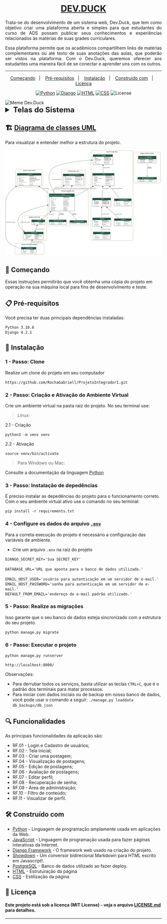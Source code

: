 <h1 style='text-align: center'><a href="#">DEV.DUCK</a></h1>

<p style='text-align: justify;'>Trata-se do desenvolvimento de um sistema web, Dev.Duck, que tem como objetivo criar uma plataforma aberta e simples para que estudantes do curso de ADS possam publicar seus conhecimentos e experiências relacionados às matérias de suas grades curriculares.</p>
<p style='text-align: justify;'>Essa plataforma permite que os acadêmicos compartilhem links de matérias  complementares ou até texto de suas anotações das aulas, que poderão ser vistos na plataforma. Com o Dev.Duck, queremos oferecer aos estudantes uma maneira fácil de se conectar e aprender uns com os outros.</p>

---

<p align="center">
  <a href="#-Começando">Começando</a>&nbsp;&nbsp;&nbsp;|&nbsp;&nbsp;&nbsp;
  <a href="#-Pré-requisitos">Pré-requisitos</a>&nbsp;&nbsp;&nbsp;|&nbsp;&nbsp;&nbsp;
  <a href="#-Instalação">Instalação</a>&nbsp;&nbsp;&nbsp;|&nbsp;&nbsp;&nbsp;
  <a href="#-Construído com">Construído com</a>&nbsp;&nbsp;&nbsp;|&nbsp;&nbsp;&nbsp;
  <a href="#-Licença">Licença</a>
</p>

<p align="center">
  <a href="https://www.python.org/"><img src="https://img.shields.io/badge/Python-3.9%20%7C%203.10-blue" alt="Python"></a>
  <a href="https://www.djangoproject.com/"><img src="https://img.shields.io/badge/Django-4.2-brightgreen" alt="Django"></a>
  <a href="https://www.w3.org/TR/html52/"><img src="https://img.shields.io/badge/HTML-5-orange" alt="HTML"></a>
  <a href="https://www.w3.org/Style/CSS/"><img src="https://img.shields.io/badge/CSS-3-blueviolet" alt="CSS"></a>
  <img alt="License" src="https://img.shields.io/static/v1?label=license&message=MIT&color=49AA26&labelColor=000000">
</p>

<img alt="Meme Dev.Duck" src="https://github.com/RochaGabriell/ProjetoIntegradorI/blob/main/.github/Dev.Duck.png?raw=true">

<br>

<details>
  <summary style="font-size: 1.5rem; font-weight: bold;">Telas do Sistema</summary>
  <img alt="Home Page" src="https://github.com/RochaGabriell/ProjetoIntegradorI/blob/main/.github/Pages/Home.png?raw=true">
  <img alt="See Post" src="https://github.com/RochaGabriell/ProjetoIntegradorI/blob/main/.github/Pages/See_Post.png?raw=true">
  <img alt="Profile" src="https://github.com/RochaGabriell/ProjetoIntegradorI/blob/main/.github/Pages/Profile.png?raw=true">
  <img alt="New Post" src="https://github.com/RochaGabriell/ProjetoIntegradorI/blob/main/.github/Pages/New_Post.png?raw=true">
</details>

## 🏗️ [Diagrama de classes UML](https://simpleit.rocks/python/django/generate-uml-class-diagrams-from-django-models/)
Para visualizar e entender melhor a estrutura do projeto.

<img alt="UML Class Diagrams" src="https://github.com/RochaGabriell/ProjetoIntegradorI/blob/main/.github/UML/UML_class_diagrams.png?raw=true">

## 🚀 Começando

Essas instruções permitirão que você obtenha uma cópia do projeto em operação na sua máquina local para fins de desenvolvimento e teste.

## 📋 Pré-requisitos

Você precisa ter duas principais dependências instaladas:

```
Python 3.10.6
Django 4.2.1
```

## 🔧 Instalação

### 1 - Passo: Clone

Realize um clone do projeto em seu computador

```
https://github.com/RochaGabriell/ProjetoIntegradorI.git
```

### 2 - Passo: Criação e Ativação do Ambiente Virtual

Crie um ambiente virtual na pasta raiz do projeto. No seu terminal use:

> Linux:

2.1 - Criação

```
python3 -m venv venv
```

2.2 - Ativação

```
source venv/bin/activate
```

> Para Windows ou Mac:

Consulte a documentação da linguagem [Python](https://docs.python.org/pt-br/3/library/venv.html)

### 3 - Passo: Instalação de depedências

É preciso instalar as depedências do projeto para o funcionamento correto. Com o seu ambiente virtual ativo use o comando no seu terminal:

```
pip install -r requirements.txt
```

### 4 - Configure os dados do arquivo [`.env`](https://django-environ.readthedocs.io/en/latest/)

Para a correta execução do projeto é necessário a configuração das variáveis de ambiente.

- Crie um arquivo `.env` na raiz do projeto

```
DJANGO_SECRET_KEY='Sua SECRET_KEY'

DATABASE_URL='URL que aponta para o banco de dados utilizado.'

EMAIL_HOST_USER='usuário para autenticação em um servidor de e-mail.'
EMAIL_HOST_PASSWORD='senha para autenticação em um servidor de e-mail.'
DEFAULT_FROM_EMAIL='endereço de e-mail padrão utilizado.'
```

### 5 - Passo: Realize as migrações

Isso garante que o seu banco de dados esteja sincronizado com a estrutura do seu projeto.

```
python manage.py migrate
```

### 6 - Passo: Executar o projeto

```
python manage.py runserver
```

```
http://localhost:8000/
```

Observações:

- Para derrubar todos os serviços, basta utilizar as teclas `CTRL+C`, que é o padrão dos terminais para matar processos.
- Para iniciar com dados iniciais ou de backup em nosso banco de dados, você pode usar o comando a seguir: ```./manage.py loaddata db_backups/db.json ```

## 🔍 Funcionalidades

As principais funcionalidades da aplicação são:

- RF.01 - Login e Cadastro de usuários;
- RF.02 - Tela inicial;
- RF.03 - Criar uma postagem;
- RF.04 - Visualização de postagens;
- RF.05 - Edição de postagens;
- RF.06 - Avaliação de postagens;
- RF.07 - Editar perfil;
- RF.08 - Recuperação de senha;
- RF.09 - Área de administração;
- RF.10 - Filtro de conteúdo;
- RF.11 - Visualizar de perfil.

## 🛠️ Construído com

- [Python](https://www.python.org/) - Linguagem de programação amplamente usada em aplicações da Web.
- [JavaScript](https://www.javascript.com/) - Linguagem de programação usada para fazer páginas interativas da Internet.
- [Django Framework](https://www.djangoproject.com/) - O framework web usado na criação do projeto.
- [Showdown](https://showdownjs.com/) - Um conversor bidirecional Markdown para HTML escrito em Javascript!.
- [PostgreSQL](https://www.postgresql.org/) - Banco de dados utilizado ao fazer deploy.
- [HTML](https://developer.mozilla.org/pt-BR/docs/Web/HTML) - Estruturação da página
- [CSS](https://developer.mozilla.org/pt-BR/docs/Web/CSS) - Estilização da página

## 📄 Licença

#### Este projeto está sob a licença (MIT License) - veja o arquivo [LICENSE.md](https://github.com/RochaGabriell/ProjetoIntegradorI/blob/main/LICENSE) para detalhes.

---
